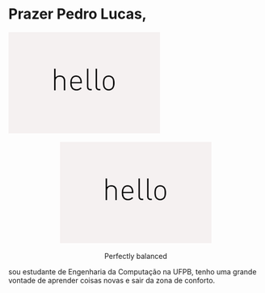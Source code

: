 # Prazer Pedro Lucas,

![hello](https://github.com/JovemPedr0/JovemPedr0/blob/main/hello.gif)
<div align="center">
<img src="https://github.com/JovemPedr0/JovemPedr0/blob/main/hello.gif" >
<p>Perfectly balanced</p>
</div>

sou estudante de Engenharia da Computação na UFPB, tenho uma grande vontade de aprender coisas novas e sair da zona de conforto.

